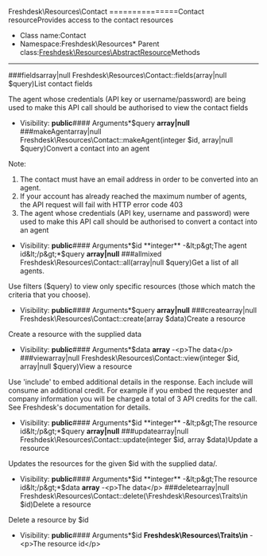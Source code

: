 Freshdesk\Resources\Contact
===============Contact resourceProvides access to the contact resources
* Class name:Contact
* Namespace:Freshdesk\Resources* Parent class:[Freshdesk\Resources\AbstractResource](Freshdesk-Resources-AbstractResource.md)Methods
-------
###fieldsarray|null Freshdesk\Resources\Contact::fields(array|null $query)List contact fields

The agent whose credentials (API key or username/password) are being used to make this API call should be
authorised to view the contact fields

* Visibility: **public**#### Arguments*$query **array|null**
###makeAgentarray|null Freshdesk\Resources\Contact::makeAgent(integer $id, array|null $query)Convert a contact into an agent

Note:
1. The contact must have an email address in order to be converted into an agent.
2. If your account has already reached the maximum number of agents, the API request will fail with HTTP error code 403
3. The agent whose credentials (API key, username and password) were used to make this API call should be authorised to convert a contact into an agent

* Visibility: **public**#### Arguments*$id **integer** -&lt;p&gt;The agent id&lt;/p&gt;*$query **array|null**
###allmixed Freshdesk\Resources\Contact::all(array|null $query)Get a list of all agents.

Use filters ($query) to view only specific resources (those which match the criteria that you choose).

* Visibility: **public**#### Arguments*$query **array|null**
###createarray|null Freshdesk\Resources\Contact::create(array $data)Create a resource

Create a resource with the supplied data

* Visibility: **public**#### Arguments*$data **array** -&lt;p&gt;The data&lt;/p&gt;
###viewarray|null Freshdesk\Resources\Contact::view(integer $id, array|null $query)View a resource

Use 'include' to embed additional details in the response. Each include will consume an additional credit.
For example if you embed the requester and company information you will be charged a total of 3 API credits for the call.
See Freshdesk's documentation for details.

* Visibility: **public**#### Arguments*$id **integer** -&lt;p&gt;The resource id&lt;/p&gt;*$query **array|null**
###updatearray|null Freshdesk\Resources\Contact::update(integer $id, array $data)Update a resource

Updates the resources for the given $id with the supplied data/.

* Visibility: **public**#### Arguments*$id **integer** -&lt;p&gt;The resource id&lt;/p&gt;*$data **array** -&lt;p&gt;The data&lt;/p&gt;
###deletearray|null Freshdesk\Resources\Contact::delete(\Freshdesk\Resources\Traits\in $id)Delete a resource

Delete a resource by $id

* Visibility: **public**#### Arguments*$id **Freshdesk\Resources\Traits\in** -&lt;p&gt;The resource id&lt;/p&gt;